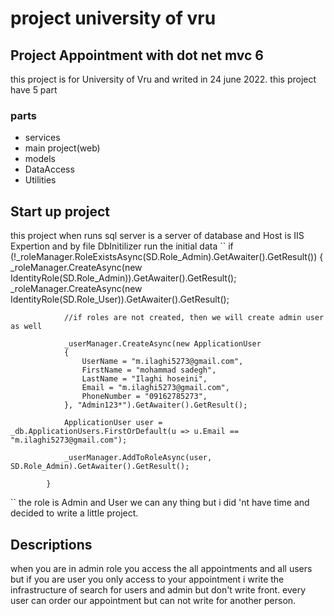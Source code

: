 # project university of vru 
## Project Appointment with dot net mvc 6

this project is for University of Vru and writed in 24 june 2022.
this project have 5 part 
### parts
* services 
* main project(web)
* models
* DataAccess
* Utilities

## Start up project
this project when runs sql server is a server of database and Host is IIS Expertion
and by file DbInitilizer run the initial data
``
if (!_roleManager.RoleExistsAsync(SD.Role_Admin).GetAwaiter().GetResult())
            {
                _roleManager.CreateAsync(new IdentityRole(SD.Role_Admin)).GetAwaiter().GetResult();
                _roleManager.CreateAsync(new IdentityRole(SD.Role_User)).GetAwaiter().GetResult();

                //if roles are not created, then we will create admin user as well

                _userManager.CreateAsync(new ApplicationUser
                {
                    UserName = "m.ilaghi5273@gmail.com",
                    FirstName = "mohammad sadegh",
                    LastName = "Ilaghi hoseini",
                    Email = "m.ilaghi5273@gmail.com",
                    PhoneNumber = "09162785273",
                }, "Admin123*").GetAwaiter().GetResult();

                ApplicationUser user = _db.ApplicationUsers.FirstOrDefault(u => u.Email == "m.ilaghi5273@gmail.com");

                _userManager.AddToRoleAsync(user, SD.Role_Admin).GetAwaiter().GetResult();

            }
``
the role is Admin and User we can any thing but i did 'nt have time and decided to write a little project.


## Descriptions
when you are in admin role you access the all appointments and all users but if you are user you only access to your appointment i write the infrastructure of search for users and admin but don't write front.
every user can order our appointment but can not write for another person. 